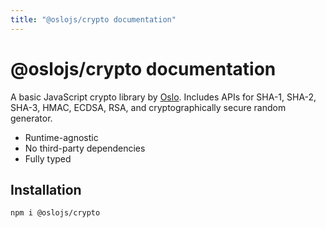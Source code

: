 ```yaml
---
title: "@oslojs/crypto documentation"
---
```


# @oslojs/crypto documentation

A basic JavaScript crypto library by [Oslo](https://oslojs.dev). Includes APIs for SHA-1, SHA-2, SHA-3, HMAC, ECDSA, RSA, and cryptographically secure random generator.

- Runtime-agnostic
- No third-party dependencies
- Fully typed

## Installation

```
npm i @oslojs/crypto
```

